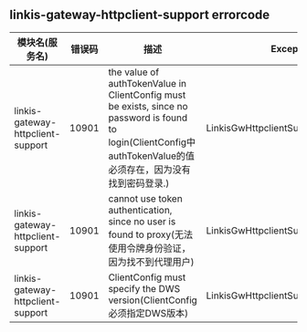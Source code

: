 ## linkis-gateway-httpclient-support errorcode

| 模块名(服务名) | 错误码  | 描述 | Exception Class|
| -------- | -------- | ----- |-----|
|linkis-gateway-httpclient-support|10901|the value of authTokenValue in ClientConfig must be exists, since no password is found to login(ClientConfig中authTokenValue的值必须存在，因为没有找到密码登录.)|LinkisGwHttpclientSupportErrorCodeSummary|
|linkis-gateway-httpclient-support|10901|cannot use token authentication, since no user is found to proxy(无法使用令牌身份验证，因为找不到代理用户)|LinkisGwHttpclientSupportErrorCodeSummary|
|linkis-gateway-httpclient-support|10901|ClientConfig must specify the DWS version(ClientConfig必须指定DWS版本)|LinkisGwHttpclientSupportErrorCodeSummary|






